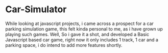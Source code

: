 # Car-Simulator
While looking at javascript projects, i came across a prospect for a car parking simulation game, this felt kinda personal to me, as i have grown up playing such games. Well, So i gave it a shot, and developed a Basic Javascript based car game, right now it only includes 1 track, 1 car and a parking space, i do intend to add more features shortly.
